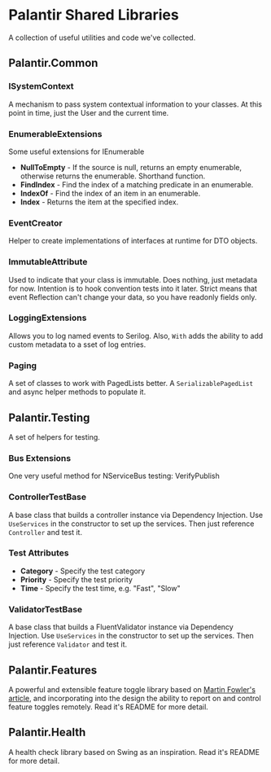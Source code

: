 # Palantir Shared Libraries

A collection of useful utilities and code we've collected.

## Palantir.Common

### ISystemContext
A mechanism to pass system contextual information to your classes. At this point in time, just the User and the current time.

### EnumerableExtensions
Some useful extensions for IEnumerable

* **NullToEmpty** - If the source is null, returns an empty enumerable, otherwise returns the enumerable. Shorthand function.
* **FindIndex** - Find the index of a matching predicate in an enumerable.
* **IndexOf** - Find the index of an item in an enumerable.
* **Index** - Returns the item at the specified index.

### EventCreator
Helper to create implementations of interfaces at runtime for DTO objects.

### ImmutableAttribute
Used to indicate that your class is immutable. Does nothing, just metadata for now. Intention is to hook convention tests into
it later. Strict means that event Reflection can't change your data, so you have readonly fields only.

### LoggingExtensions
Allows you to log named events to Serilog. Also, `With` adds the ability to add custom metadata to a sset of log entries.

### Paging
A set of classes to work with PagedLists better. A `SerializablePagedList` and async helper methods to populate it.

## Palantir.Testing

A set of helpers for testing.

### Bus Extensions

One very useful method for NServiceBus testing: VerifyPublish

### ControllerTestBase

A base class that builds a controller instance via Dependency Injection. Use `UseServices` in the constructor to set up the services. Then just reference `Controller` and test it.

### Test Attributes

* **Category** - Specify the test category
* **Priority** - Specify the test priority
* **Time** - Specify the test time, e.g. "Fast", "Slow"

### ValidatorTestBase

A base class that builds a FluentValidator instance via Dependency Injection. Use `UseServices` in the constructor to set up the services. Then just reference `Validator` and test it.

## Palantir.Features

A powerful and extensible feature toggle library based on [Martin Fowler's article](http://martinfowler.com/articles/feature-toggles.html), and incorporating into the design the ability to report on and control feature toggles remotely. Read it's README for more detail.

## Palantir.Health

A health check library based on Swing as an inspiration. Read it's README for more detail.